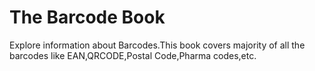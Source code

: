 # The Barcode Book

Explore information about Barcodes.This book covers majority of all the barcodes like EAN,QRCODE,Postal Code,Pharma codes,etc.  


